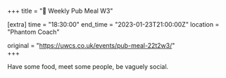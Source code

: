 +++
title = "🍔 Weekly Pub Meal W3"

[extra]
time = "18:30:00"
end_time = "2023-01-23T21:00:00Z"
location = "Phantom Coach"

original = "https://uwcs.co.uk/events/pub-meal-22t2w3/"    
+++

Have some food, meet some people, be vaguely social.
